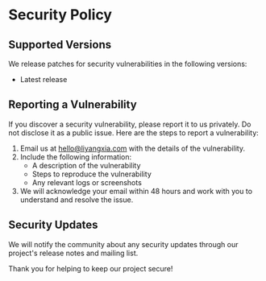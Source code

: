 # Security Policy

## Supported Versions

We release patches for security vulnerabilities in the following versions:

- Latest release

## Reporting a Vulnerability

If you discover a security vulnerability, please report it to us privately. Do not disclose it as a public issue. Here are the steps to report a vulnerability:

1. Email us at [hello@liyangxia.com](mailto:hello@liyangxia.com) with the details of the vulnerability.
2. Include the following information:
   - A description of the vulnerability
   - Steps to reproduce the vulnerability
   - Any relevant logs or screenshots
3. We will acknowledge your email within 48 hours and work with you to understand and resolve the issue.

## Security Updates

We will notify the community about any security updates through our project's release notes and mailing list.

Thank you for helping to keep our project secure!
